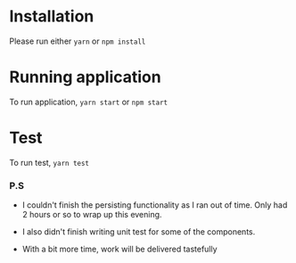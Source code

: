 # Installation

Please run either `yarn` or `npm install`

# Running application

To run application, `yarn start` or `npm start`

# Test

To run test, `yarn test`

### P.S

- I couldn't finish the persisting functionality as I ran out of time. Only had 2 hours or so to wrap up this evening.

- I also didn't finish writing unit test for some of the components.

* With a bit more time, work will be delivered tastefully
